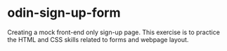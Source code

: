 # odin-sign-up-form
Creating a mock front-end only sign-up page. This exercise is to practice the HTML and CSS skills related to forms and webpage layout.
